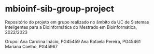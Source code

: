 # mbioinf-sib-group-project
Repositório do projeto em grupo realizado no âmbito da UC de Sistemas Inteligentes para a Bioinformática do Mestrado em Bioinformática, 2022/2023

Grupo:
Ana Carolina Inácio, PG45459
Ana Rafaela Pereira, PG45461
Mariana Coelho, PG45967
